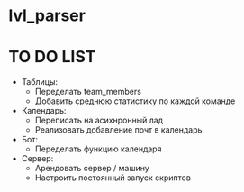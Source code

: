 # lvl_parser
# TO DO LIST 
- Таблицы:
  - Переделать team_members 
  - Добавить среднюю статистику по каждой команде
- Календарь:
  - Переписать на асихнронный лад
  - Реализовать добавление почт в календарь
- Бот: 
  - Переделать функцию календаря 
- Сервер:
  - Арендовать сервер / машину 
  - Настроить постоянный запуск скриптов
